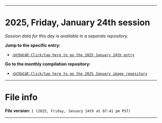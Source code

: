 
***

# 2025, Friday, January 24th session

_Session data for this day is available in a separate repository._

**Jump to the specific entry:**

- [:octocat: `Click/tap here to go the 2025 January 24th entry`](https://github.com/seanpm2001/SeansLifeArchive_Images_MotorWorld_CarFactory_Y2025_V1/tree/SeansLifeArchive_Images_MotorWorld_CarFactory_Y2025_V1_Main-dev/2025/01_January/24/)

**Go to the monthly compilation repository:**

- [:octocat: `Click/tap here to go the 2025 January image repository`](https://github.com/seanpm2001/SeansLifeArchive_Images_MotorWorld_CarFactory_Y2025_V1/)

***

# File info

**File version:** `1 (2025, Friday, January 24th at 07:41 pm PST)`

***
